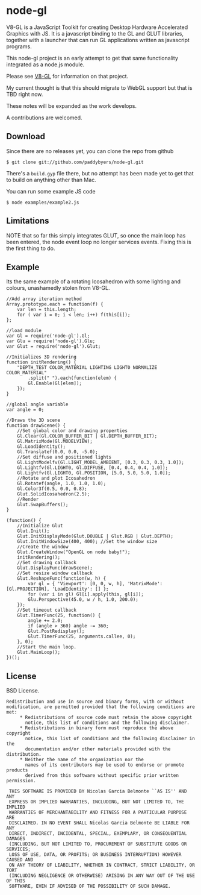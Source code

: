 node-gl
=========

V8-GL is a JavaScript Toolkit for creating Desktop Hardware Accelerated Graphics with JS. It is a javascript binding to the GL and GLUT libraries, together with a launcher that can run GL applications written as javascript programs.

This node-gl project is an early attempt to get that same functionality integrated as a node.js module.

Please see [V8-GL](https://github.com/philogb/v8-gl) for information on that project.

My current thought is that this should migrate to WebGL support but that is TBD right now.

These notes will be expanded as the work develops.

A  contributions are welcomed.

Download
---------

Since there are no releases yet, you can clone the repo from github
 
    $ git clone git://github.com/paddybyers/node-gl.git

There's a `build.gyp` file there, but no attempt has been made yet to get that to build on anything other than Mac.

You can run some example JS code

    $ node examples/example2.js

Limitations
---------

NOTE that so far this simply integrates GLUT, so once the main loop has been entered, the node event loop no longer services events. Fixing this is the first thing to do.

Example
---------

Its the same example of a rotating Icosahedron with some lighting and colours, unashamedly stolen from V8-GL.

    //Add array iteration method
    Array.prototype.each = function(f) {
        var len = this.length;
        for ( var i = 0; i < len; i++) f(this[i]);
    };
    
    //load module
    var Gl = require('node-gl').Gl;
    var Glu = require('node-gl').Glu;
    var Glut = require('node-gl').Glut;

    //Initializes 3D rendering
    function initRendering() {
        "DEPTH_TEST COLOR_MATERIAL LIGHTING LIGHT0 NORMALIZE COLOR_MATERIAL"
            .split(" ").each(function(elem) {
            Gl.Enable(Gl[elem]);
        });
    }
    
    //global angle variable
    var angle = 0;
    
    //Draws the 3D scene
    function drawScene() {
        //Set global color and drawing properties
        Gl.Clear(Gl.COLOR_BUFFER_BIT | Gl.DEPTH_BUFFER_BIT);
        Gl.MatrixMode(Gl.MODELVIEW); 
        Gl.LoadIdentity();
        Gl.Translatef(0.0, 0.0, -5.0);
        //Set diffuse and positioned lights
        Gl.LightModelfv(Gl.LIGHT_MODEL_AMBIENT, [0.3, 0.3, 0.3, 1.0]);
        Gl.Lightfv(Gl.LIGHT0, Gl.DIFFUSE, [0.4, 0.4, 0.4, 1.0]);
        Gl.Lightfv(Gl.LIGHT0, Gl.POSITION, [5.0, 5.0, 5.0, 1.0]);
        //Rotate and plot Icosahedron
        Gl.Rotatef(angle, 1.0, 1.0, 1.0);
        Gl.Color3f(0.5, 0.0, 0.8);
        Glut.SolidIcosahedron(2.5);
        //Render
        Glut.SwapBuffers(); 
    }
    
    (function() {
        //Initialize Glut
        Glut.Init();
        Glut.InitDisplayMode(Glut.DOUBLE | Glut.RGB | Glut.DEPTH);
        Glut.InitWindowSize(400, 400); //Set the window size
        //Create the window
        Glut.CreateWindow("OpenGL on node baby!");
        initRendering();
        //Set drawing callback
        Glut.DisplayFunc(drawScene);
        //Set resize window callback
        Glut.ReshapeFunc(function(w, h) {
            var gl = { 'Viewport': [0, 0, w, h], 'MatrixMode': [Gl.PROJECTION], 'LoadIdentity': [] };
            for (var i in gl) Gl[i].apply(this, gl[i]);
            Glu.Perspective(45.0, w / h, 1.0, 200.0);
        });
        //Set timeout callback
        Glut.TimerFunc(25, function() {
            angle += 2.0;
            if (angle > 360) angle -= 360;
            Glut.PostRedisplay();
            Glut.TimerFunc(25, arguments.callee, 0);
        }, 0);
        //Start the main loop.
        Glut.MainLoop();
    })();
    


License
---------

BSD License.

    Redistribution and use in source and binary forms, with or without
    modification, are permitted provided that the following conditions are met:
         * Redistributions of source code must retain the above copyright
           notice, this list of conditions and the following disclaimer.
         * Redistributions in binary form must reproduce the above copyright
           notice, this list of conditions and the following disclaimer in the
           documentation and/or other materials provided with the distribution.
         * Neither the name of the organization nor the
           names of its contributors may be used to endorse or promote products
           derived from this software without specific prior written permission.
    
     THIS SOFTWARE IS PROVIDED BY Nicolas Garcia Belmonte ``AS IS'' AND ANY
     EXPRESS OR IMPLIED WARRANTIES, INCLUDING, BUT NOT LIMITED TO, THE IMPLIED
     WARRANTIES OF MERCHANTABILITY AND FITNESS FOR A PARTICULAR PURPOSE ARE
     DISCLAIMED. IN NO EVENT SHALL Nicolas Garcia Belmonte BE LIABLE FOR ANY
     DIRECT, INDIRECT, INCIDENTAL, SPECIAL, EXEMPLARY, OR CONSEQUENTIAL DAMAGES
     (INCLUDING, BUT NOT LIMITED TO, PROCUREMENT OF SUBSTITUTE GOODS OR SERVICES;
     LOSS OF USE, DATA, OR PROFITS; OR BUSINESS INTERRUPTION) HOWEVER CAUSED AND
     ON ANY THEORY OF LIABILITY, WHETHER IN CONTRACT, STRICT LIABILITY, OR TORT
     (INCLUDING NEGLIGENCE OR OTHERWISE) ARISING IN ANY WAY OUT OF THE USE OF THIS
     SOFTWARE, EVEN IF ADVISED OF THE POSSIBILITY OF SUCH DAMAGE.
